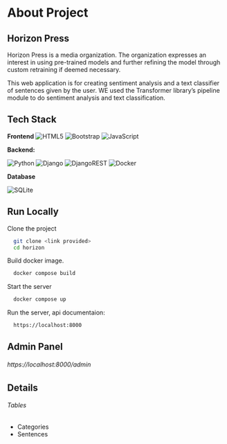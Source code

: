 
# About Project
## Horizon Press

 Horizon Press is a media organization. The organization expresses an interest in using pre-trained models and further refining the model through custom retraining if deemed necessary.

 This  web application is for creating sentiment analysis and a text classifier of sentences given by the user. WE used the Transformer library’s pipeline module to do sentiment analysis and text classification.

 

## Tech Stack

**Frontend**
![HTML5](https://img.shields.io/badge/html5-%23E34F26.svg?style=for-the-badge&logo=html5&logoColor=white) ![Bootstrap](https://img.shields.io/badge/bootstrap-%238511FA.svg?style=for-the-badge&logo=bootstrap&logoColor=white) ![JavaScript](https://img.shields.io/badge/javascript-%23323330.svg?style=for-the-badge&logo=javascript&logoColor=%23F7DF1E)

**Backend:** 

![Python](https://img.shields.io/badge/python-3670A0?style=for-the-badge&logo=python&logoColor=ffdd54) ![Django](https://img.shields.io/badge/django-%23092E20.svg?style=for-the-badge&logo=django&logoColor=white) ![DjangoREST](https://img.shields.io/badge/DJANGO-REST-ff1709?style=for-the-badge&logo=django&logoColor=white&color=ff1709&labelColor=gray) ![Docker](https://img.shields.io/badge/docker-%230db7ed.svg?style=for-the-badge&logo=docker&logoColor=white)

**Database**

![SQLite](https://img.shields.io/badge/sqlite-%2307405e.svg?style=for-the-badge&logo=sqlite&logoColor=white)

## Run Locally

Clone the project

```bash
  git clone <link provided>
  cd horizon
```

Build docker image.

```bash
  docker compose build
```

Start the server

```bash
  docker compose up
```
Run the server, api documentaion:

```bash
  https://localhost:8000
```

    
## Admin Panel 

###### https://localhost:8000/admin



## Details
######  Tables 
- Categories
- Sentences



